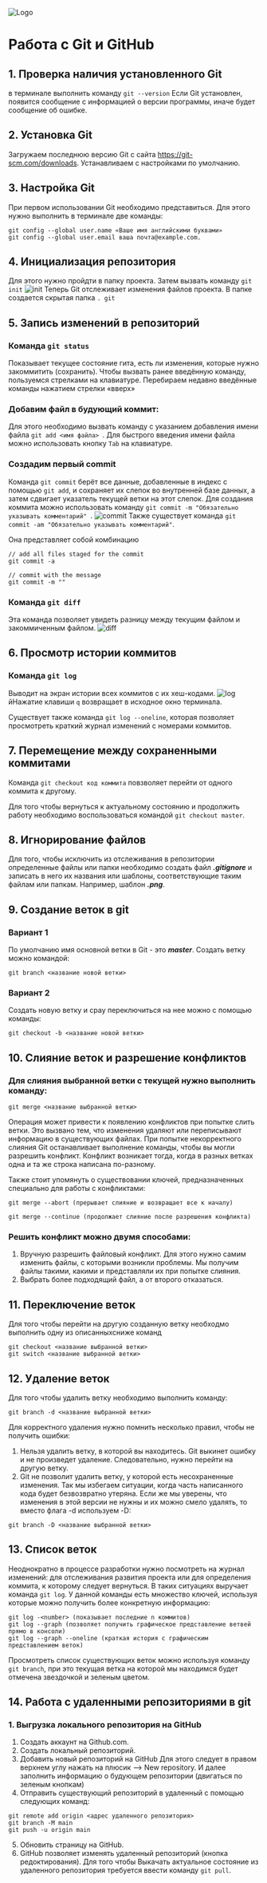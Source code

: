 ![Logo](gitcommandslinuxguru.png)
# Работа с Git и GitHub

## 1. Проверка наличия установленного Git
в терминале выполнить команду `git --version`
Если Git установлен, появится сообщение с информацией о версии программы, иначе будет сообщение об ошибке.

## 2. Установка Git
Загружаем последнюю версию Git с сайта https://git-scm.com/downloads.
Устанавливаем с настройками по умолчанию.

## 3. Настройка Git
При первом использовании Git необходимо представиться. Для этого нужно выполнить в терминале две команды:
```
git config --global user.name «Ваше имя английскими буквами»
git config --global user.email ваша почта@example.com.
```

## 4. Инициализация репозитория 
Для этого нужно пройдти в папку проекта. Затем вызвать команду `git init`
![init](git_init.png)
Теперь Git отслеживает изменения файлов проекта. В папке создается скрытая папка  `. git`

## 5. Запись изменений в репозиторий

### Команда `git status`
Показывает текущее состояние гита, есть ли изменения, которые нyжно закоммитить (сохранить). Чтобы вызвать ранее введённую команду, пользуемся стрелками на клавиатуре. Перебираем недавно введённые команды нажатием стрелки «вверх»

### Добавим файл в будующий коммит:
Для этого необходимо вызвать команду с указанием добавления имени файла `git add <имя файла> `. Для быстрого введения имени файла можно использовать кнопку `Tab` на клавиатуре.
### Создадим первый commit
Команда `git commit` берёт все данные, добавленные в индекс с помощью `git add`, и сохраняет их слепок во внутренней базе данных, а затем сдвигает указатель текущей ветки на этот слепок. Для создания коммита можно использовать команду `git commit -m "Обязательно указывать комментарий" `.
![commit](git_commit.png)
Также существует команда `git commit -am "Обязательно указывать комментарий"`.

Она представляет собой комбинацию
```
// add all files staged for the commit
git commit -a   

// commit with the message
git commit -m ""
```
### Команда `git diff`
Эта команда позволяет  увидеть разницу между текущим файлом и закоммиченным файлом.
![diff](git_diff.png)
## 6. Просмотр истории коммитов
### Команда `git log`
Выводит на экран истории всех коммитов с их хеш-кодами.
![log](git_log.png)
йНажатие клавиши `q` возвращает в исходное окно терминала.

Существует также команда `git log --oneline`, которая позволяет просмотреть краткий журнал изменений с номерами коммитов.

## 7. Перемещение между сохраненными коммитами
 Команда `git checkout код коммита` повзволяет перейти от одного коммита к другому.
 
 Для того чтобы вернуться к актуальному состоянию и продолжить работу необходимо воспользоваться командой `git checkout master`.
 
 ## 8. Игнорирование файлов
 Для того, чтобы исключить из отслеживания в репозитории определенные файлы или папки необходимо создать файл ***.gitignore*** и записать в него их названия или шаблоны, соответствующие таким файлам или папкам. Например, шаблон ***.png***.

 ## 9. Создание веток в git
### Вариант 1
По умолчанию имя основной ветки в Git - это ***master***.
Создать ветку можно командой:
```
git branch <название новой ветки>
```
### Вариант 2
Создать новую ветку и срау переключиться на нее можно с помощью команды:
```
git checkout -b <название новой ветки>
```
 
## 10. Слияние веток и разрешение конфликтов

### Для слияния выбранной ветки с текущей нужно выполнить команду:
```
git merge <название выбранной ветки> 
```
Операция может привести к появлению конфликтов при попытке слить ветки. Это вызвано тем, что изменения удаляют или переписывают информацию в существующих файлах. При попытке некорректного слияния Git останавливает выполнение команды, чтобы вы могли разрешить конфликт. Конфликт возникает тогда, когда в разных ветках одна и та же строка написана по-разному.

Также стоит упомянуть о существовании ключей, предназначенных специально для работы с конфликтами:
```
git merge --abort (прерывает слияние и возвращает все к началу)

git merge --continue (продолжает слияние после разрешения конфликта)
```
### Решить конфликт можно двумя способами:

1. Вручную разрешить файловый конфликт. Для этого нужно самим изменить файлы, с которыми возникли проблемы. Мы получим файлы такими, какими и представляли их при попытке слияния.
2. Выбрать более подходящий файл, а от второго отказаться.

## 11. Переключение веток
Для того чтобы перейти на другую созданную ветку необходмо выполнить одну из описанныхсниже команд 
```
git checkout <название выбранной ветки>
git switch <название выбранной ветки>
```
## 12. Удаление веток
Для того чтобы удалить ветку необходимо выполнить команду:
```
git branch -d <название выбранной ветки>
```
Для корректного удаления нужно помнить несколько правил, чтобы не получить ошибки:
1. Нельзя удалить ветку, в которой вы находитесь. Git выкинет ошибку и не произведет удаление. Следовательно, нужно перейти на другую ветку.
2. Git не позволит удалить ветку, у которой есть несохраненные изменения. Так мы избегаем ситуации, когда часть написанного кода будет безвозвратно утеряна. Если же мы уверены, что изменения в этой версии не нужны и их можно смело удалять, то вместо флага -d используем -D:
```
git branch -D <название выбранной ветки>
```
## 13. Список веток
Неоднократно в процессе разработки нужно посмотреть на журнал изменений: для отслеживания развития проекта или для определения коммита, к которому следует вернуться. В таких ситуациях выручает команда `git log`.
У данной команды есть множество ключей, используя которые можно получить более конкретную информацию:
```
git log -<number> (показывает последние n коммитов)
git log --graph (позволяет получить графическое представление ветвей прямо в консоли)
git log --graph --oneline (краткая история с графическим представлением веток)
```
Просмотреть список существующих веток можно используя команду `git branch`, при это текущая ветка на которой мы находимся будет отмечена звездочкой и зеленым цветом.

## 14. Работа с удаленными репозиториями в git 
### 1. Выгрузка локального репозитория на GitHub
1. Создать аккаунт на Github.com.
2. Создать локальный репозиторий.
3. Добавить новый репозиторий на GitHub
Для этого следует в правом верхнем углу нажать на плюсик --> New repository. И далее заполнить информацию о будующем репозитории (двигаться по зеленым кнопкам)
4. Отправить существующий репозиторий в удаленный с помощью следующих команд:
```
git remote add origin <адрес удаленного репозитория>
git branch -M main
git push -u origin main
```
5. Обновить страницу на GitHub.
6. GitHub позволяет изменять удаленный репозиторий (кнопка редоктирования). Для того чтобы Выкачать актуальное состояние из удаленного репозитория требуется ввести команду `git pull`.